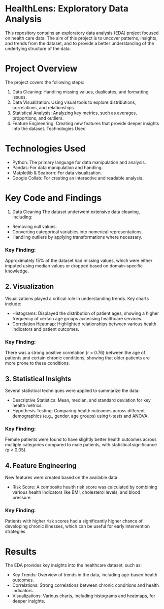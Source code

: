 
# HealthLens: Exploratory Data Analysis

This repository contains an exploratory data analysis (EDA) project focused on health care data. The aim of this project is to uncover patterns, insights, and trends from the dataset, and to provide a better understanding of the underlying structure of the data.

# Project Overview
The project covers the following steps:

1. Data Cleaning: Handling missing values, duplicates, and formatting issues.
2. Data Visualization: Using visual tools to explore distributions, correlations, and relationships.
3. Statistical Analysis: Analyzing key metrics, such as averages, proportions, and outliers.
4. Feature Engineering: Creating new features that provide deeper insights into the dataset.
Technologies Used

# Technologies Used

- Python: The primary language for data manipulation and analysis.
- Pandas: For data manipulation and handling.
- Matplotlib & Seaborn: For data visualization.
- Google Collab: For creating an interactive and readable analysis.

# Key Code and Findings
1. Data Cleaning
The dataset underwent extensive data cleaning, including:

- Removing null values.
- Converting categorical variables into numerical representations.
- Handling outliers by applying transformations where necessary.
### Key Finding: 
Approximately 15% of the dataset had missing values, which were either imputed using median values or dropped based on domain-specific knowledge.

## 2. Visualization
Visualizations played a critical role in understanding trends. Key charts include:

- Histograms: Displayed the distribution of patient ages, showing a higher frequency of certain age groups accessing healthcare services.
- Correlation Heatmap: Highlighted relationships between various health indicators and patient outcomes.
### Key Finding: 
There was a strong positive correlation (r = 0.76) between the age of patients and certain chronic conditions, showing that older patients are more prone to these conditions.

## 3. Statistical Insights
Several statistical techniques were applied to summarize the data:

- Descriptive Statistics: Mean, median, and standard deviation for key health metrics.
- Hypothesis Testing: Comparing health outcomes across different demographics (e.g., gender, age groups) using t-tests and ANOVA.
### Key Finding: 
 Female patients were found to have slightly better health outcomes across multiple categories compared to male patients, with statistical significance (p < 0.05).

 ## 4.  Feature Engineering
New features were created based on the available data:

- Risk Score: A composite health risk score was calculated by combining various health indicators like BMI, cholesterol levels, and blood pressure.
### Key Finding: 
 Patients with higher risk scores had a significantly higher chance of developing chronic illnesses, which can be useful for early intervention strategies.

 # Results
The EDA provides key insights into the healthcare dataset, such as:

- Key Trends: Overview of trends in the data, including age-based health outcomes.
- Correlations: Strong correlations between chronic conditions and health indicators.
- Visualizations: Various charts, including histograms and heatmaps, for deeper insights.

